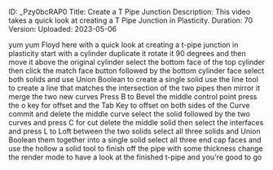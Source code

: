 ID: _Pzy0bcRAP0
Title: Create a T Pipe Junction
Description: This video takes a quick look at creating a T Pipe Junction in Plasticity.
Duration: 70
Version: 
Uploaded: 2023-05-06

yum yum
Floyd here with a quick look at creating
a t-pipe junction in plasticity start
with a cylinder duplicate it rotate it
90 degrees and then move it above the
original cylinder select the bottom face
of the top cylinder then click the match
face button followed by the bottom
cylinder face select both solids and use
Union Boolean to create a single solid
use the line tool to create a line that
matches the intersection of the two
pipes then mirror it
merge the two new curves Press B to
Bevel the middle control point
press the o key for offset and the Tab
Key to offset on both sides of the Curve
commit and delete the middle curve
select the solid followed by the two
curves and press C for cut
delete the middle solid
then select the interfaces and press L
to Loft between the two solids select
all three solids and Union Boolean them
together into a single solid select all
three end cap faces and use the hollow a
solid tool to finish off the pipe with
some thickness change the render mode to
have a look at the finished t-pipe and
you're good to go